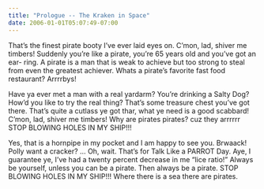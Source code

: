 ```yaml
---
title: "Prologue -- The Kraken in Space"
date: 2006-01-01T05:07:49-07:00
---
```


That’s the finest pirate booty I’ve ever laid eyes on. C’mon, lad, shiver me timbers! Suddenly you’re like a pirate, you’re 65 years old and you’ve got an ear- ring. A pirate is a man that is weak to achieve but too strong to steal from even the greatest achiever. Whats a pirate’s favorite fast food restaurant?  Arrrrbys!

Have ya ever met a man with a real yardarm? You’re drinking a Salty Dog? How’d you like to try the real thing? That’s some treasure chest you’ve got there. That’s quite a cutlass ye got thar, what ye need is a good scabbard! C’mon, lad, shiver me timbers! Why are pirates pirates? cuz they arrrrrr STOP BLOWING HOLES IN MY SHIP!!!

Yes, that is a hornpipe in my pocket and I am happy to see you. Brwaack! Polly want a cracker? … Oh, wait. That’s for Talk Like a PARROT Day. Aye, I guarantee ye, I’ve had a twenty percent decrease in me “lice ratio!” Always be yourself, unless you can be a pirate. Then always be a pirate. STOP BLOWING HOLES IN MY SHIP!!! Where there is a sea there are pirates.
